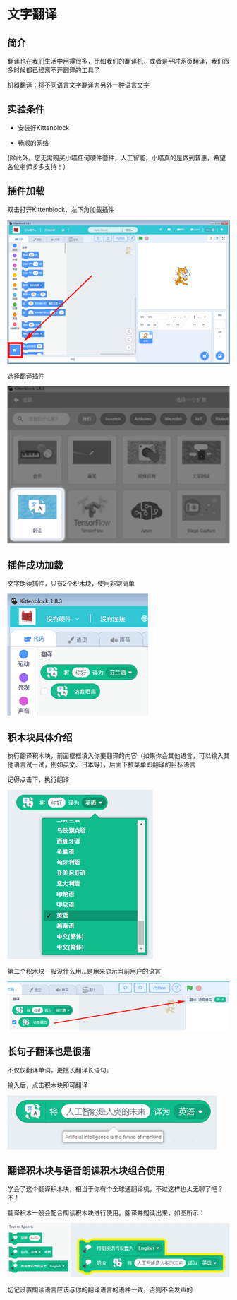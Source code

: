 # 文字翻译

## 简介

翻译也在我们生活中用得很多，比如我们的翻译机，或者是平时网页翻译，我们很多时候都已经离不开翻译的工具了

机器翻译：将不同语言文字翻译为另外一种语言文字

## 实验条件

- 安装好Kittenblock

- 畅顺的网络


(除此外，您无需购买小喵任何硬件套件，人工智能，小喵真的是做到普惠，希望各位老师多多支持！）


## 插件加载

双击打开Kittenblock，左下角加载插件

![](./images/c01_01.png)

选择翻译插件

![](./images/c02_02.png)

## 插件成功加载

文字朗读插件，只有2个积木块，使用非常简单

![](./images/c02_03.png)

## 积木块具体介绍

执行翻译积木块，前面框框填入你要翻译的内容（如果你会其他语言，可以输入其他语言试一试，例如英文、日本等），后面下拉菜单即翻译的目标语言

记得点击下，执行翻译

![](./images/c02_04.png)

第二个积木块一般没什么用...是用来显示当前用户的语言

![](./images/c02_05.png)

## 长句子翻译也是很溜

不仅仅翻译单词，更擅长翻译长语句。

输入后，点击积木块即可翻译

![](./images/c02_06.png)

## 翻译积木块与语音朗读积木块组合使用

学会了这个翻译积木块，相当于你有个全球通翻译机，不过这样也太无聊了吧？不！

翻译积木一般会配合朗读积木块进行使用。翻译并朗读出来，如图所示：

![](./images/c02_07.png)

切记设置朗读语言应该与你的翻译语言的语种一致，否则不会发声的


